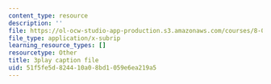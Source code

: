 ```yaml
---
content_type: resource
description: ''
file: https://ol-ocw-studio-app-production.s3.amazonaws.com/courses/8-01sc-classical-mechanics-fall-2016/51f5fe5d824410a08bd1059e6ea219a5_prCwfSiWuq0.srt
file_type: application/x-subrip
learning_resource_types: []
resourcetype: Other
title: 3play caption file
uid: 51f5fe5d-8244-10a0-8bd1-059e6ea219a5
---
```

